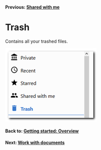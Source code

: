 #### Previous: [Shared with me](./shared-with-me.md)

# Trash

Contains all your trashed files.

![Trash](./img/trash.png)

#### Back to: [Getting started: Overview](./getting-started.md)
#### Next: [Work with documents](../documents/work-with-documents.md)